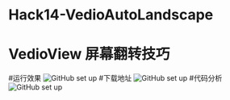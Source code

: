 # Hack14-VedioAutoLandscape
# VedioView 屏幕翻转技巧
#运行效果
![GitHub set up](https://dn-epoint.qbox.me/hack14.gif)
#下载地址
![GitHub set up](https://dn-epoint.qbox.me/hack14%20ewm.png)
#代码分析
![GitHub set up](https://dn-epoint.qbox.me/hack%20fx.png)
